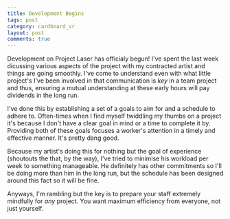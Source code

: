 ```yaml
---
title: Development Begins
tags: post
category: cardboard_vr
layout: post
comments: true
---
```


Development on Project Laser has officialy begun! I've spent the last week dicussing various aspects of the project with my contracted artist and things are going smoothly. I've come to understand even with what little project's I've been involved in that communication is <em>key</em> in a team project and thus, ensuring a mutual understanding at these early hours will pay dividends in the long run.

I've done this by establishing a set of a goals to aim for and a schedule to adhere to. Often-times when I find myself twiddling my thumbs on a project it's because I don't have a clear goal in mind or a time to complete it by. Providing both of these goals focuses a worker's attention in a timely and effective manner. It's pretty dang good.

Because my artist's doing this for nothing but the goal of experience (shoutouts the that, by the way), I've tried to minimise his workload per week to something manageable. He definitely has other commitments so I'll be doing more than him in the long run, but the schedule has been designed around this fact so it will be fine. 

Anyways, I'm rambling but the key is to prepare your staff extremely mindfully for <em>any</em> project. You want maximum efficiency from everyone, not just yourself.